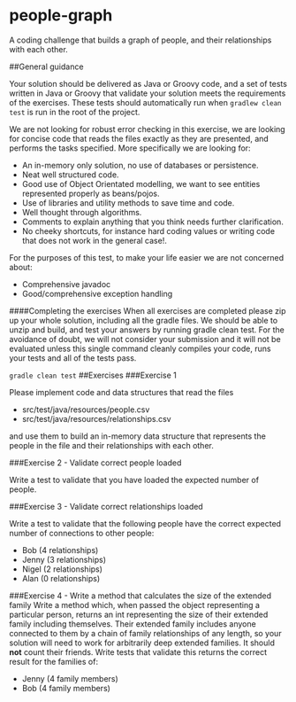 # people-graph
A coding challenge that builds a graph of people, and their relationships with each other.


##General guidance

Your solution should be delivered as Java or Groovy code, and a set of tests written in Java or Groovy that validate your solution meets the requirements of the exercises.  These tests should automatically run when <code>gradlew clean test</code> is run in the root of the project.

We are not looking for robust error checking in this exercise, we are looking for concise code that reads the files exactly as they are presented, and performs the tasks specified.  More specifically we are looking for:

* An in-memory only solution, no use of databases or persistence.
* Neat well structured code.
* Good use of Object Orientated modelling, we want to see entities represented properly as beans/pojos.
* Use of libraries and utility methods to save time and code.
* Well thought through algorithms.
* Comments to explain anything that you think needs further clarification.
* No cheeky shortcuts, for instance hard coding values or writing code that does not work in the general case!.

For the purposes of this test, to make your life easier we are not concerned about:
* Comprehensive javadoc
* Good/comprehensive exception handling


####Completing the exercises
When all exercises are completed please zip up your whole solution, including all the gradle files. We should be able to unzip and build, and test your answers by running gradle clean test. For the avoidance of doubt, we will not consider your submission and it will not be evaluated unless this single command cleanly compiles your code, runs your tests and all of the tests pass.

`gradle clean test`
##Exercises
###Exercise 1
                
Please implement code and data structures that read the files

* src/test/java/resources/people.csv
* src/test/java/resources/relationships.csv
                
and use them to build an in-memory data structure that represents the people in the file and their relationships with each other.

###Exercise 2 - Validate correct people loaded

Write a test to validate that you have loaded the expected number of people.

###Exercise 3 - Validate correct relationships loaded

Write a test to validate that the following people have the correct expected number of connections to other people:
* Bob (4 relationships)
* Jenny (3 relationships)
* Nigel (2 relationships)
* Alan (0 relationships)

###Exercise 4 - Write a method that calculates the size of the extended family
Write a method which, when passed the object representing a particular person, returns an int representing the size of their extended family including themselves.  Their extended family includes anyone connected to them by a chain of family relationships of any length, so your solution will need to work for arbitrarily deep extended families.  It should <strong>not</strong> count their friends.  Write tests that validate this returns the correct result for the families of:
* Jenny (4 family members)
* Bob (4 family members)

